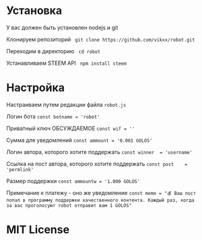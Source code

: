 
# Установка
У вас должен быть установлен nodejs и git

 Клонируем репозиторий
` git clone https://github.com/vikxx/robot.git`

 Переходим в директорию
` cd robot`

 Устанавливаем STEEM API
` npm install steem`

# Настройка
Настраиваем путем редакции файла `robot.js`

Логин бота
`const botname = 'robot'`

Приватный ключ ОБСУЖДАЕМОЕ 
`const wif = ''`

Сумма для уведомлений
`const ammount = '0.001 GOLOS'`

Логин автора, которого хотите поддержать
`const winner  = 'username'`

Ссылка на пост автора, которого хотите поддержать
`const post    = 'permlink'`

Размер поддержки
`const ammountw = '1.000 GOLOS'`

Примечание к платежу - оно же уведомление
`const memo = "💰 Ваш пост попал в программу поддержки качественного контента. Каждый раз, когда за вас проголосуют robot отправит вам 1 GOLOS"`



# MIT License
